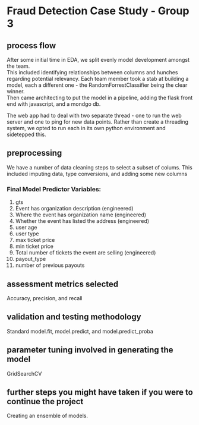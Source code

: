 # Fraud Detection Case Study - Group 3


## process flow

After some initial time in EDA, we split evenly model development amongst the team.  
This included identifying relationships between columns and hunches regarding potential relevancy.
Each team member took a stab at building a model, each a different one - the RandomForrestClassifier being the clear winner.  
Then came architecting to put the model in a pipeline, adding the flask front end with javascript, and a mondgo db.

The web app had to deal with two separate thread - one to run the web server and one to ping for new data points.  Rather than create a threading system, we opted to run each in its own python environment and sidetepped this.  

## preprocessing

We have a number of data cleaning steps to select a subset of colums.  This included imputing data, type conversions, and adding some new columns

### Final Model Predictor Variables:
1. gts
2. Event has organization description (engineered)
3. Where the event has organization name (engineered)
4. Whether the event has listed the address (engineered)
5. user age
6. user type
7. max ticket price
8. min ticket price
9. Total number of tickets the event are selling (engineered)
10. payout_type
11. number of previous payouts

## assessment metrics selected

Accuracy, precision, and recall

## validation and testing methodology

Standard model.fit, model.predict, and model.predict_proba

## parameter tuning involved in generating the model

GridSearchCV

## further steps you might have taken if you were to continue the project

Creating an ensemble of models.

